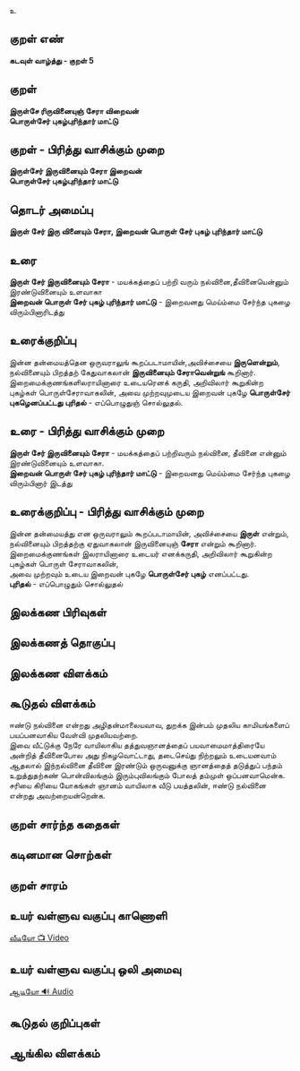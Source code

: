 உ

## குறள் எண்

**கடவுள் வாழ்த்து - குறள் 5**

## குறள் 

**இருள்சே ரிருவினையுஞ் சேரா விறைவன்  
பொருள்சேர் புகழ்புரிந்தார் மாட்டு**


## குறள் - பிரித்து வாசிக்கும் முறை

**இருள்சேர் இருவினையும் சேரா இறைவன்  
பொருள்சேர் புகழ்புரிந்தார் மாட்டு**


## தொடர் அமைப்பு

**இருள் சேர் இரு வினையும் சேரா, இறைவன் பொருள் சேர் புகழ் புரிந்தார் மாட்டு**

## உரை

**இருள் சேர் இருவினையும் சேரா** - மயக்கத்தைப் பற்றி வரும் நல்வினை,தீவினையென்னும் இரண்டுவினையும் உளவாகா  
**இறைவன் பொருள் சேர் புகழ் புரிந்தார் மாட்டு** - இறைவனது மெய்ம்மை சேர்ந்த புகழை விரும்பினாரிடத்து


## உரைக்குறிப்பு

இன்ன தன்மையத்தென ஒருவராலுங் கூறப்படாமாயின்,அவிச்சையை **இருளென்றும்**, நல்வினையும் பிறத்தற் கேதுவாகலான் **இருவினையும் சேராவென்றுங்** கூறினார். இறைமைக்குணங்களிலராயினாரை உடையரெனக் கருதி, அறிவிலார் கூறுகின்ற புகழ்கள் பொருள்சேராவாகலின், அவை முற்றவுமுடைய இறைவன் புகழே **பொருள்சேர் புகழெனப்பட்டது** **புரிதல்** - எப்பொழுதுஞ் சொல்லுதல்.	


## உரை - பிரித்து வாசிக்கும் முறை

**இருள் சேர் இருவினையும் சேரா** - மயக்கத்தைப் பற்றிவரும் நல்வினை, தீவினை என்னும் இரண்டுவினையும் உளவாகா.  
**இறைவன் பொருள் சேர் புகழ் புரிந்தார் மாட்டு** - இறைவனது மெய்ம்மை சேர்ந்த புகழை விரும்பினார் இடத்து


## உரைக்குறிப்பு - பிரித்து வாசிக்கும் முறை

இன்ன தன்மையத்து என ஒருவராலும் கூறப்படாமாயின், அவிச்சையை **இருள்** என்றும்,  
நல்வினையும் பிறத்தற்கு ஏதுவாகலான் இருவினையுஞ் **சேரா** என்றும் கூறினார்.  
இறைமைக்குணங்கள் இலராயினாரை உடையர் எனக்கருதி, அறிவிலார் கூறுகின்ற புகழ்கள் பொருள் சேராவாகலின்,  
அவை முற்றவும் உடைய இறைவன் புகழே **பொருள்சேர் புகழ்** எனப்பட்டது.  
**புரிதல்** - எப்பொழுதும் சொல்லுதல்


## இலக்கண பிரிவுகள் 


## இலக்கணத் தொகுப்பு 


## இலக்கண விளக்கம்


## கூடுதல் விளக்கம்

ஈண்டு நல்வினை என்றது அழிதன்மாலையவாவ, துறக்க இன்பம் முதலிய காமியங்களைப் பயப்பனவாகிய வேள்வி முதலியவற்றை.  
இவை வீட்டுக்கு நேரே வாயிலாகிய தத்துவஞானத்தைப் பயவாமைமாத்திரையே அன்றித் தீவினைபோல அது நிகழவொட்டாது, தடைசெய்து நிற்றலும் உடையனவாம் ஆதலால் இந்நல்வினை தீவினை இரண்டும் ஒருவனுக்கு ஞானத்தைத் தடுத்துப் பந்தம் உறுத்துதற்கண் பொன்விலங்கும் இரும்புவிலங்கும் போலத் தம்முள் ஒப்பனவாமென்க.  
சரியை கிரியை யோகங்கள் ஞானம் வாயிலாக வீடு பயத்தலின், ஈண்டு நல்வினை என்றது அவற்றையன்றென்க.


## குறள் சார்ந்த கதைகள் 


## கடினமான சொற்கள்


## குறள் சாரம் 


## உயர் வள்ளுவ வகுப்பு காணொளி

[ வீடியோ 📺 Video ](https://youtu.be/ZMsEnyhvLpE)

## உயர் வள்ளுவ வகுப்பு ஒலி அமைவு  

[ ஆடியோ 🔊 Audio ](https://drive.google.com/open?id=1RnEvgFqWFyefwYnS_lVVZqn-AGI1ICyp)

## கூடுதல் குறிப்புகள்


## ஆங்கில விளக்கம்

